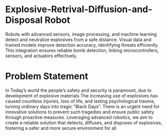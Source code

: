 # Explosive-Retrival-Diffusion-and-Disposal Robot
Robots with advanced sensors, image processing, and machine learning detect and neutralize explosives from a safe distance. Visual data and trained models improve detection accuracy, identifying threats efficiently. This integration ensures reliable bomb detection, linking microcontrollers, sensors, and actuators effectively.
# Problem Statement
In Today’s world the people’s safety and security is paramount, due to
development of explosive materials
The increasing use of explosives has caused countless injuries, loss of life,
and lasting psychological trauma, turning ordinary days into tragic "Black
Days”.
There is an urgent need for innovative solutions to prevent such tragedies
and ensure public safety through proactive measures.
Leveraging advanced robotics, we aim to create a reliable solution that
detects, diffuses, and disposes of explosives, fostering a safer and more
secure environment for all

